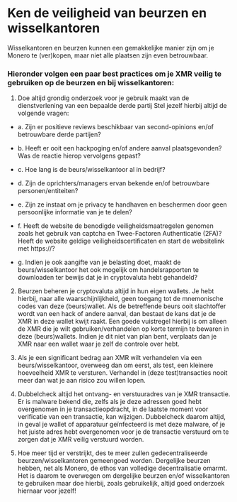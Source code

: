# Ken de veiligheid van beurzen en wisselkantoren

Wisselkantoren en  beurzen kunnen een gemakkelijke manier zijn om je Monero te (ver)kopen, maar niet alle plaatsen zijn even betrouwbaar. 

### Hieronder volgen een paar best practices om je XMR veilig te gebruiken op de beurzen en bij wisselkantoren:

1. Doe altijd grondig onderzoek voor je gebruik maakt van de dienstverlening van een bepaalde derde partij Stel jezelf hierbij altijd de volgende vragen: 

- a. Zijn er positieve reviews beschikbaar van second-opinions en/of betrouwbare derde partijen?

- b. Heeft er ooit een hackpoging en/of andere aanval plaatsgevonden? Was de reactie hierop vervolgens gepast?

- c. Hoe lang is de beurs/wisselkantoor al in bedrijf?

- d. Zijn de oprichters/managers ervan bekende en/of betrouwbare personen/entiteiten?

- e. Zijn ze instaat om je privacy te handhaven en beschermen door geen persoonlijke informatie van je te delen? 

- f. Heeft de website de benodigde veiligheidsmaatregelen genomen zoals het gebruik van captcha en Twee-Factoren Authenticatie (2FA)? Heeft de website geldige veiligheidscertificaten en start de websitelink met https://?

- g. Indien je ook aangifte van je belasting doet, maakt de beurs/wisselkantoor het ook mogelijk om handelsrapporten te downloaden ter bewijs dat je in cryptovaluta hebt gehandeld?

2. Beurzen beheren je cryptovaluta altijd in hun eigen wallets. Je hebt hierbij, naar alle waarschijnlijkheid, geen toegang tot de mnemonische codes van deze (beurs)wallet. Als de betreffende beurs ooit slachtoffer wordt van een hack of andere aanval, dan bestaat de kans dat je de XMR in deze wallet kwijt raakt. Een goede vuistregel hierbij is om alleen de XMR die je wilt gebruiken/verhandelen op korte termijn te bewaren in deze (beurs)wallets. Indien je dit niet van plan bent, verplaats dan je XMR naar een wallet waar je zelf de controle over hebt.

3. Als je een significant bedrag aan XMR wilt verhandelen via een beurs/wisselkantoor, overweeg dan om eerst, als test, een kleinere  hoeveelheid XMR te versturen. Verhandel in (deze test)transacties nooit meer dan wat je aan risico zou willen lopen.

4. Dubbelcheck altijd het ontvang- en verstuuradres van je XMR transactie. Er is malware bekend die, zelfs als je deze adressen goed hebt overgenomen in je transactieopdracht, in de laatste moment voor verificatie van een transactie, kan wijzigen. Dubbelcheck daarom altijd, in geval je wallet of apparatuur geïnfecteerd is met deze malware, of je het juiste adres hebt overgenomen voor je de transactie verstuurd om te zorgen dat je XMR veilig verstuurd worden.

5. Hoe meer tijd er verstrijkt, des te meer zullen gedecentraliseerde beurzen/wisselkantoren gemeengoed worden. Dergelijke beurzen hebben, net als Monero, de ethos van volledige decentralisatie omarmt. 
Het is daarom te overwegen om dergelijke beurzen en/of wisselkantoren te gebruiken maar doe hierbij, zoals gebruikelijk, altijd goed onderzoek hiernaar voor jezelf!
